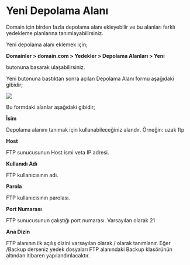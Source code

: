 # Yeni Depolama Alanı

Domain için birden fazla depolama alanı ekleyebilir ve bu alanları farklı yedekleme planlarına tanımlayabilirsiniz.

Yeni depolama alanı eklemek için;

**Domainler > domain.com > Yedekler > Depolama Alanları > Yeni**

butonuna basarak ulaşabilirsiniz.

Yeni butonuna bastıktan sonra açılan Depolama Alanı formu aşağıdaki gibidir;

![](https://lh4.googleusercontent.com/IfA8KHFyO_skU7A9BSVyYueaW5moRY12Ef-ye_4U3Zh-tBX3qp6SwIggh21b4rMdqZCX_y_lkl1GUYQx--d5ZNF7uM9yIT1bMMkpf4r2silomx30V-VDs20Ew-VCTcLtXA)

Bu formdaki alanlar aşağıdaki gibidir;

**İsim**

Depolama alanını tanımak için kullanabileceğiniz alandır. Örneğin: uzak ftp

**Host**

FTP sunucusunun Host ismi veta IP adresi.

**Kullanıdı Adı**

FTP kullanıcısının adı.

**Parola**

FTP kullanıcısının parolası.

**Port Numarası**

FTP sunucusunun çalıştığı port numarası. Varsayılan olarak 21

**Ana Dizin**

FTP alanının ilk açılış dizini varsayılan olarak / olarak tanımlanır. Eğer /Backup derseniz yedek dosyaları FTP alanındaki Backup klasörünün altından itibaren yapılandırılacaktır. 























